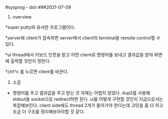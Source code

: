 #sysprog - dsh
###2021-07-09
1. overview

*super putty와 유사한 프로그램이다.

*server에 client가 접속하면 server에서 client의 terminal을 remote control할 수 있다.

*ui thread에서 키보드 인풋을 받고 어떤 client로 명령어를 보내고 결과값을 받아 화면에 출력할 것인지 정한다.

*ctrl^c 를 누르면 client를 바꾼다.

2. 소감
* 명령어를 주고 결과값을 주고 받는 것 자체는 어렵지 않았다. dup2를 사용해 stdout을 socket으로 redirect하면 된다. ui를 어떻게 구현할 것인지 지금으로서는 복잡해보인다.
client side에도 thread 2개가 돌아가야 한다는데 고민을 좀 더 하고 조금 더 구조를 정리해보아야할 것 같다.
